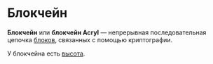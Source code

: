 # Блокчейн

**Блокчейн** или **блокчейн Acryl** — непрерывная последовательная цепочка [блоков](/blockchain/block.md), связанных с помощью криптографии.

У блокчейна есть [высота](/blockchain/blockchain-height.md).
